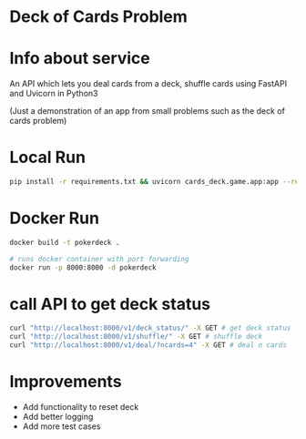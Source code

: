 # Deck of Cards Problem
# Info about service
An API which lets you deal cards from a deck, shuffle cards using FastAPI and Uvicorn in Python3

(Just a demonstration of an app from small problems such as the deck of cards problem)

# Local Run

```bash
pip install -r requirements.txt && uvicorn cards_deck.game.app:app --reload --host 0.0.0.0 --port 8000
```

# Docker Run
```bash
docker build -t pokerdeck .
```

```bash
# runs docker container with port forwarding
docker run -p 8000:8000 -d pokerdeck
```

# call API to get deck status

```bash
curl "http://localhost:8000/v1/deck_status/" -X GET # get deck status
curl "http://localhost:8000/v1/shuffle/" -X GET # shuffle deck
curl "http://localhost:8000/v1/deal/?ncards=4" -X GET # deal n cards
```

# Improvements
- Add functionality to reset deck
- Add better logging
- Add more test cases
